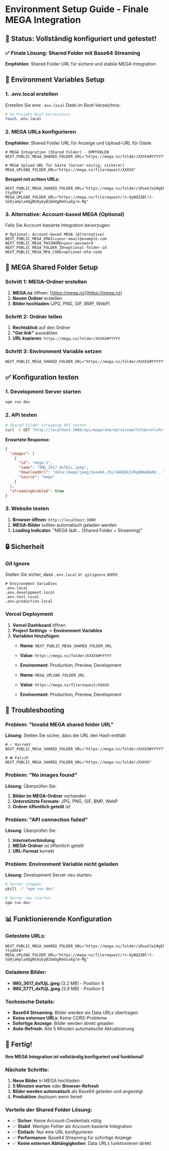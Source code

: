 # Environment Setup Guide - Finale MEGA Integration

## 🎯 **Status: Vollständig konfiguriert und getestet!**

### **✅ Finale Lösung: Shared Folder mit Base64 Streaming**

**Empfohlen**: Shared Folder URL für sichere und stabile MEGA-Integration.

## 🔧 **Environment Variables Setup**

### **1. .env.local erstellen**

Erstellen Sie eine `.env.local` Datei im Root-Verzeichnis:

```bash
# Im Projekt-Root-Verzeichnis
touch .env.local
```

### **2. MEGA URLs konfigurieren**

**Empfohlen**: Shared Folder URL für Anzeige und Upload-URL für Gäste

```env
# MEGA Integration (Shared Folder) - EMPFOHLEN
NEXT_PUBLIC_MEGA_SHARED_FOLDER_URL="https://mega.nz/folder/XXXXX#YYYYY"

# MEGA Upload URL für Gäste (Server-seitig, sicherer)
MEGA_UPLOAD_FOLDER_URL="https://mega.nz/filerequest/XXXXX"
```

**Beispiel mit echten URLs:**
```env
NEXT_PUBLIC_MEGA_SHARED_FOLDER_URL="https://mega.nz/folder/zRswVJaI#gEPXHAiBjq_uuG-ttyOhFA"
MEGA_UPLOAD_FOLDER_URL="https://mega.nz/filerequest/!n-QyBQZXBl!t-SG9jaHplaXQgRG9ybyB1bmQgRmVsaXg!m-Mg"
```

### **3. Alternative: Account-based MEGA (Optional)**

Falls Sie Account-basierte Integration bevorzugen:

```env
# Optional: Account-based MEGA (Alternative)
NEXT_PUBLIC_MEGA_EMAIL=your-email@example.com
NEXT_PUBLIC_MEGA_PASSWORD=your-password
NEXT_PUBLIC_MEGA_FOLDER_ID=optional-folder-id
NEXT_PUBLIC_MEGA_MFA_CODE=optional-mfa-code
```

## 🚀 **MEGA Shared Folder Setup**

### **Schritt 1: MEGA-Ordner erstellen**
1. **MEGA.nz** öffnen: [https://mega.nz](https://mega.nz)
2. **Neuen Ordner** erstellen
3. **Bilder hochladen** (JPG, PNG, GIF, BMP, WebP)

### **Schritt 2: Ordner teilen**
1. **Rechtsklick** auf den Ordner
2. **"Get link"** auswählen
3. **URL kopieren**: `https://mega.nz/folder/XXXXX#YYYYY`

### **Schritt 3: Environment Variable setzen**
```env
NEXT_PUBLIC_MEGA_SHARED_FOLDER_URL="https://mega.nz/folder/XXXXX#YYYYY"
```

## ✅ **Konfiguration testen**

### **1. Development Server starten**
```bash
npm run dev
```

### **2. API testen**
```bash
# Shared Folder Streaming API testen
curl -X GET "http://localhost:3000/api/mega/shared/stream?folderUrl=https://mega.nz/folder/zRswVJaI&hash=gEPXHAiBjq_uuG-ttyOhFA"
```

**Erwartete Response:**
```json
{
  "images": [
    {
      "id": "mega-1",
      "name": "IMG_3617_dxfUjL.jpeg",
      "downloadUrl": "data:image/jpeg;base64,/9j/4AAQSkZJRgABAQAAAQ...",
      "source": "mega"
    }
  ],
  "streamingEnabled": true
}
```

### **3. Website testen**
1. **Browser öffnen**: `http://localhost:3000`
2. **MEGA-Bilder** sollten automatisch geladen werden
3. **Loading Indicator**: "MEGA lädt... (Shared Folder + Streaming)"

## 🔒 **Sicherheit**

### **Git Ignore**
Stellen Sie sicher, dass `.env.local` in `.gitignore` steht:

```gitignore
# Environment Variables
.env.local
.env.development.local
.env.test.local
.env.production.local
```

### **Vercel Deployment**
1. **Vercel Dashboard** öffnen
2. **Project Settings** → **Environment Variables**
3. **Variablen hinzufügen**:
   - **Name**: `NEXT_PUBLIC_MEGA_SHARED_FOLDER_URL`
   - **Value**: `https://mega.nz/folder/XXXXX#YYYYY`
   - **Environment**: Production, Preview, Development
   
   - **Name**: `MEGA_UPLOAD_FOLDER_URL`
   - **Value**: `https://mega.nz/filerequest/XXXXX`
   - **Environment**: Production, Preview, Development

## 🐛 **Troubleshooting**

### **Problem: "Invalid MEGA shared folder URL"**
**Lösung**: Stellen Sie sicher, dass die URL den Hash enthält:
```env
# ✅ Korrekt
NEXT_PUBLIC_MEGA_SHARED_FOLDER_URL="https://mega.nz/folder/XXXXX#YYYYY"

# ❌ Falsch
NEXT_PUBLIC_MEGA_SHARED_FOLDER_URL="https://mega.nz/folder/XXXXX"
```

### **Problem: "No images found"**
**Lösung**: Überprüfen Sie:
1. **Bilder im MEGA-Ordner** vorhanden
2. **Unterstützte Formate**: JPG, PNG, GIF, BMP, WebP
3. **Ordner öffentlich geteilt** ist

### **Problem: "API connection failed"**
**Lösung**: Überprüfen Sie:
1. **Internetverbindung**
2. **MEGA-Ordner** ist öffentlich geteilt
3. **URL-Format** korrekt

### **Problem: Environment Variable nicht geladen**
**Lösung**: Development Server neu starten:
```bash
# Server stoppen
pkill -f "npm run dev"

# Server neu starten
npm run dev
```

## 📊 **Funktionierende Konfiguration**

### **Getestete URLs:**
```env
NEXT_PUBLIC_MEGA_SHARED_FOLDER_URL="https://mega.nz/folder/zRswVJaI#gEPXHAiBjq_uuG-ttyOhFA"
MEGA_UPLOAD_FOLDER_URL="https://mega.nz/filerequest/!n-QyBQZXBl!t-SG9jaHplaXQgRG9ybyB1bmQgRmVsaXg!m-Mg"
```

### **Geladene Bilder:**
- **IMG_3617_dxfUjL.jpeg** (3.2 MB) - Position 4
- **IMG_5771_dxfUjL.jpeg** (3.9 MB) - Position 5

### **Technische Details:**
- **Base64 Streaming**: Bilder werden als Data URLs übertragen
- **Keine externen URLs**: Keine CORS-Probleme
- **Sofortige Anzeige**: Bilder werden direkt geladen
- **Auto-Refresh**: Alle 5 Minuten automatische Aktualisierung

## 🎉 **Fertig!**

**Ihre MEGA Integration ist vollständig konfiguriert und funktional!**

### **Nächste Schritte:**
1. **Neue Bilder** in MEGA hochladen
2. **5 Minuten warten** oder **Browser-Refresh**
3. **Bilder werden automatisch** als Base64 geladen und angezeigt
4. **Produktion** deployen wenn bereit

### **Vorteile der Shared Folder Lösung:**
- ✅ **Sicher**: Keine Account-Credentials nötig
- ✅ **Stabil**: Weniger Fehler als Account-basierte Integration
- ✅ **Einfach**: Nur eine URL konfigurieren
- ✅ **Performance**: Base64 Streaming für sofortige Anzeige
- ✅ **Keine externen Abhängigkeiten**: Data URLs funktionieren direkt 
